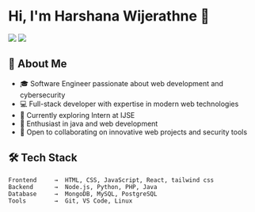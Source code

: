 # Hi, I'm Harshana Wijerathne 👋

[![](https://komarev.com/ghpvc/?username=your_username&color=blue&label=Profile%20Views)](https://github.com/your_username)
[![](https://img.shields.io/github/followers/your_username?label=Followers&style=social)](https://github.com/your_username)

## 🚀 About Me
- 🎓 Software Engineer passionate about web development and cybersecurity
- 💻 Full-stack developer with expertise in modern web technologies
- 🌱 Currently exploring Intern at IJSE
- 🔐 Enthusiast in java  and web development
- 🤝 Open to collaborating on innovative web projects and security tools

## 🛠️ Tech Stack
```text
Frontend     →  HTML, CSS, JavaScript, React, tailwind css
Backend      →  Node.js, Python, PHP, Java
Database     →  MongoDB, MySQL, PostgreSQL
Tools        →  Git, VS Code, Linux
```

